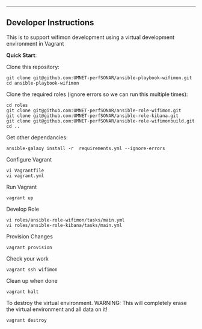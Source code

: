 ----------------------
Developer Instructions
----------------------

This is to support wifimon development using a virtual development environment in Vagrant

**Quick Start**:

Clone this repository:

```
git clone git@github.com:UMNET-perfSONAR/ansible-playbook-wifimon.git
cd ansible-playbook-wifimon
```

Clone the required roles (ignore errors so we can run this multiple times):

```
cd roles
git clone git@github.com:UMNET-perfSONAR/ansible-role-wifimon.git
git clone git@github.com:UMNET-perfSONAR/ansible-role-kibana.git
git clone git@github.com:UMNET-perfSONAR/ansible-role-wifimonbuild.git
cd ..
```

Get other dependancies:

```
ansible-galaxy install -r  requirements.yml --ignore-errors
```

Configure Vagrant

```
vi Vagrantfile
vi vagrant.yml
```

Run Vagrant

```
vagrant up
```

Develop Role
```
vi roles/ansible-role-wifimon/tasks/main.yml
vi roles/ansible-role-kibana/tasks/main.yml
```

Provision Changes
```
vagrant provision
```

Check your work
```
vagrant ssh wifimon
```

Clean up when done
```
vagrant halt
```

To destroy the virtual environment.
WARNING: This will completely erase the virtual environment and all data on it!

```
vagrant destroy
```
